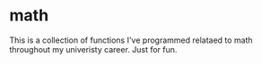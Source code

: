 # math
This is a collection of functions I've programmed relataed to math throughout my univeristy career. Just for fun. 
